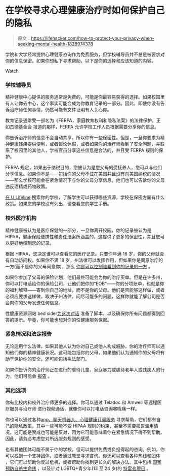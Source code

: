 # 在学校寻求心理健康治疗时如何保护自己的隐私

> 原文：<https://lifehacker.com/how-to-protect-your-privacy-when-seeking-mental-health-1828974378>

学院和大学经常提供心理健康咨询作为免费服务，但学校辅导员并不总是被要求对你的信息保密。如果你想私下寻求帮助，以下是你的选择和应该知道的内容。

Watch

### 学校辅导员

精神健康中心提供的服务通常是免费的，可能是你最容易获得的选择。如果校园里有人让你去中心，这个事实可能会成为你教育记录的一部分。因此，即使你没有告诉治疗师任何事情，仍然可能有文件证明有人关心你。

教育记录通常受一部名为《FERPA，家庭教育权利和隐私法案》的法律保护。正如杰德基金会 报道的那样，FERPA 允许学校工作人员根据需要分享你的信息。

你告诉治疗师的信息不会自动共享，所以你有一些保密性。但是，一旦你要求为精神健康残疾提供便利，或者谈论休假，或者如果你的治疗师看到了安全问题，并联系了校园里的其他人，学校官员分享这些信息是合法的，并且受 FERPA 规则的保护。

FERPA 规定，如果出于纳税目的，您被认为是您父母的受抚养人，您可以与他们分享信息。如果你不是——包括你的父母不住在美国并且没有向美国纳税的情况——那么学校可能会在紧急情况下与你的父母分享信息。他们也可以告诉你的父母违反酒精或药物政策。

[在 U Lifeline](http://www.ulifeline.org/get_help_now) 搜索你的学校，了解学生可以获得哪些资源，学校在保密方面有什么政策。如果您的学校没有列出，请查看您的学生手册。

### 校外医疗机构

精神健康被认为是医疗保健的一部分，一旦你离开校园，你的记录被认为是 HIPAA，健康保险便携性和责任法案所涵盖的。这提供了更多的保密性，并且您可以更好地控制您的记录。

根据 HIPAA，您决定谁可以查看您的医疗记录。只要你年满 18 岁，你的父母就没有自动访问权。如果你不满 18 岁，州法律可以发挥作用，但如果你是同意治疗的一方(而不是你的父母同意你)，那么 [你是可以控制谁看到你的记录的一方](https://www.hhs.gov/hipaa/for-professionals/faq/227/can-i-access-medical-record-if-i-have-power-of-attorney/index.html) 。

如果你参加了父母的保险计划，他们最终可能会为你的治疗买单。但是在许多州，你可以打电话给你的保险公司，让他们把你的“EOB”——你的分项账单，也就是你的福利解释——寄到你自己的地址，而不是你的父母。他们是否能够这样做，或者必须应要求这样做，取决于州法律。问尽可能多的问题，这样你就能了解公司是否会向你的父母发送任何信息。

性健康资源网站 bed sider[为这次对话](https://www.bedsider.org/features/275-the-girls-guide-to-getting-some-privacy-on-your-parents-health-insurance) 准备了脚本，以及确保你所有问题都得到回答的提示。毕竟，你可能也想对你的性健康服务保密。

### 紧急情况和法定报告

无论适用什么法律，如果其他人认为你对自己或他人构成威胁，你的治疗师可以通知他们你的精神健康状况。这可能包括你的父母，如果他们认为通知你的父母将有助于保护你的安全。还可能包括执法部门。

如果你告诉你的治疗师正在进行的虐待儿童、家庭暴力或虐待老年人或残疾人的行为，他们可能会 [报告](http://www.apa.org/helpcenter/confidentiality.aspx) 。

### 其他选项

你有比校内和校外治疗师更多的选择。你可以通过 Teladoc 和 Amwell 等远程医疗服务与治疗师 进行视频通话，就像你可以打电话咨询喉咙痛一样。

你也可以通过各种[app、聊天机器人、心理健康订阅服务](https://vitals.lifehacker.com/can-you-really-solve-your-mental-health-problems-with-a-1792676567) 寻求帮助，它们都有自己的隐私政策。其中一些可能不受 HIPAA 规则的约束，甚至不需要报告滥用情况。这可能是赞成也可能是反对，因为它可能意味着你在紧急情况下得不到帮助。因此，请务必考虑您对所选服务规则的感受。

也有其他团体可能不属于你的学校，但可以提供免费或负担得起的咨询。例如，你可以找到一个支持团体，或者通过教堂寻求咨询。你还可以查看各种热线和团体 ，它们可以帮助你度过危机，或者帮助你找到更长久的解决办法。其中包括 [国家预防自杀生命线](http://www.suicidepreventionlifeline.org/) ，以及针对 LGBTQ+青少年(13 至 24 岁)的 [特雷弗项目](https://www.thetrevorproject.org/) 。